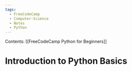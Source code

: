 ```yaml
---
tags:
  - FreeCodeCamp
  - Computer-Science
  - Notes
  - Python
---
```

Contents: [[FreeCodeCamp Python for Beginners]]
# Introduction to Python Basics